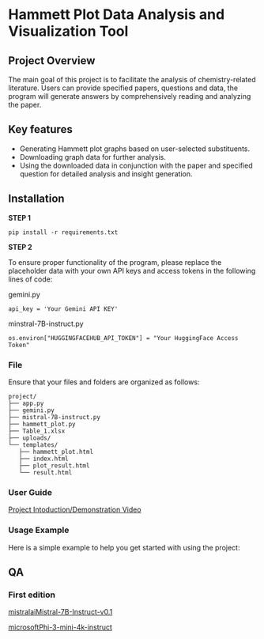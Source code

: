 # Hammett Plot Data Analysis and Visualization Tool

## Project Overview
The main goal of this project is to facilitate the analysis of chemistry-related literature. Users can provide specified papers, questions and data, the program will generate answers by comprehensively reading and analyzing the paper.

## Key features 

- Generating Hammett plot graphs based on user-selected substituents.
- Downloading graph data for further analysis.
- Using the downloaded data in conjunction with the paper and specified question for detailed analysis and insight generation.

## Installation

**STEP 1**

    pip install -r requirements.txt

**STEP 2**

To ensure proper functionality of the program, please replace the placeholder data with your own API keys and access tokens in the following lines of code:

gemini.py

    api_key = 'Your Gemini API KEY'
    
minstral-7B-instruct.py

    os.environ["HUGGINGFACEHUB_API_TOKEN"] = "Your HuggingFace Access Token"

### File

Ensure that your files and folders are organized as follows:

 ```
project/
├── app.py
├── gemini.py
├── mistral-7B-instruct.py
├── hammett_plot.py
├── Table_1.xlsx
├── uploads/
└── templates/
    ├── hammett_plot.html
    ├── index.html
    ├── plot_result.html
    └── result.html
```

### User Guide
[Project Intoduction/Demonstration Video](https://youtu.be/eci8HjQMh_I)



### Usage Example
Here is a simple example to help you get started with using the project:



## QA
### First edition
[mistralaiMistral-7B-Instruct-v0.1](https://github.com/ArthurArthurArthur0817/LLM-RAG/blob/main/QA(mistralaiMistral-7B-Instruct-v0.1)_Dennis.docx)

[microsoftPhi-3-mini-4k-instruct](https://github.com/ArthurArthurArthur0817/LLM-RAG/blob/main/QA(microsoftPhi-3-mini-4k-instruct)_Dennis.docx)



